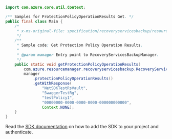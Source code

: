 ```java
import com.azure.core.util.Context;

/** Samples for ProtectionPolicyOperationResults Get. */
public final class Main {
    /*
     * x-ms-original-file: specification/recoveryservicesbackup/resource-manager/Microsoft.RecoveryServices/stable/2022-02-01/examples/AzureIaasVm/ProtectionPolicyOperationResults_Get.json
     */
    /**
     * Sample code: Get Protection Policy Operation Results.
     *
     * @param manager Entry point to RecoveryServicesBackupManager.
     */
    public static void getProtectionPolicyOperationResults(
        com.azure.resourcemanager.recoveryservicesbackup.RecoveryServicesBackupManager manager) {
        manager
            .protectionPolicyOperationResults()
            .getWithResponse(
                "NetSDKTestRsVault",
                "SwaggerTestRg",
                "testPolicy1",
                "00000000-0000-0000-0000-000000000000",
                Context.NONE);
    }
}
```

Read the [SDK documentation](https://github.com/Azure/azure-sdk-for-java/blob/azure-resourcemanager-recoveryservicesbackup_1.0.0-beta.5/sdk/recoveryservicesbackup/azure-resourcemanager-recoveryservicesbackup/README.md) on how to add the SDK to your project and authenticate.
